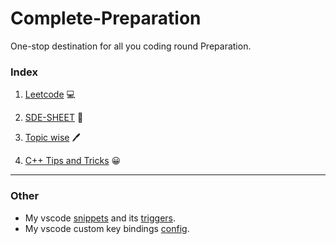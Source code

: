 # Complete-Preparation

One-stop destination for all you coding round Preparation.

### Index

<!-- 1. [Aptitude](Aptitude) 😀 -->

1. [Leetcode](Leetcode) 💻

2. [SDE-SHEET](SDE-SHEET) 📄

3. [Topic wise](Topic_wise) 🖊️

4. [C++ Tips and Tricks](./cpp_tips_and_tricks.md) 😀

---

### Other

-   My vscode [snippets](./vscode_snippet_cpp.json) and its [triggers](./vscode_snippet_triggers.txt).
-   My vscode custom key bindings [config](./vscode_key_bindings.json).

